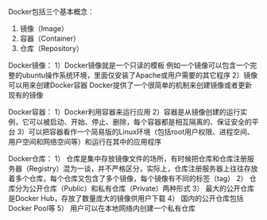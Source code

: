 Docker包括三个基本概念：
1. 镜像（Image）
2. 容器（Container）
3. 仓库（Repository）

Docker镜像：
1）Docker镜像就是一个只读的模板
例如一个镜像可以包含一个完整的ubuntu操作系统环境，里面仅安装了Apache或用户需要的其它程序
2）镜像可以用来创建Docker容器
Docker提供了一个很简单的机制来创建镜像或者更新现有的镜像

Docker容器：
1）Docker利用容器来运行应用
2）容器是从镜像创建的运行实例，它可以被启动、开始、停止、删除，每个容器都是相互隔离的、保证安全的平台
3）可以把容器看作一个简易版的Linux环境（包括root用户权限、进程空间、用户空间和网络空间等）和运行在其中的应用程序

Docker仓库：
1） 仓库是集中存放镜像文件的场所，有时候把仓库和仓库注册服务器（Registry）混为一谈，并不严格区分，实际上，仓库注册服务器上往往存放着多个仓库，每个仓库又包含了多个镜像，每个镜像有不同的标签（tag）
2） 仓库分为公开仓库（Public）和私有仓库（Private）两种形式
3） 最大的公开仓库是Docker Hub，存放了数量庞大的镜像供用户下载
4） 国内的公开仓库包括Docker Pool等
5） 用户可以在本地网络内创建一个私有仓库

